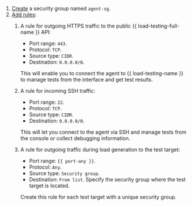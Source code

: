 1. [Create](../../vpc/operations/security-group-create.md) a security group named `agent-sg`.
1. [Add rules](../../vpc/operations/security-group-add-rule.md):
    1. A rule for outgoing HTTPS traffic to the public {{ load-testing-full-name }} API:
        * Port range: `443`.
        * Protocol: `TCP`.
        * Source type: `CIDR`.
        * Destination: `0.0.0.0/0`.

        This will enable you to connect the agent to {{ load-testing-name }} to manage tests from the interface and get test results.

    1. A rule for incoming SSH traffic:
        * Port range: `22`.
        * Protocol: `TCP`.
        * Source type: `CIDR`.
        * Destination: `0.0.0.0/0`.

        This will let you connect to the agent via SSH and manage tests from the console or collect debugging information.

    1. A rule for outgoing traffic during load generation to the test target:
        * Port range: `{{ port-any }}`.
        * Protocol: `Any`.
        * Source type: `Security group`.
        * Destination: `From list`. Specify the security group where the test target is located.

        Create this rule for each test target with a unique security group.

